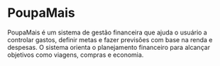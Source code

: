 # PoupaMais
PoupaMais é um sistema de gestão financeira que ajuda o usuário a controlar gastos, definir metas e fazer previsões com base na renda e despesas.  O sistema orienta o planejamento financeiro para alcançar objetivos como viagens, compras e economia.
